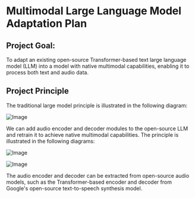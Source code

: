 # Multimodal Large Language Model Adaptation Plan

## Project Goal:

To adapt an existing open-source Transformer-based text large language model (LLM) into a model with native multimodal capabilities, enabling it to process both text and audio data.

## Project Principle

The traditional large model principle is illustrated in the following diagram:

![Image](https://github.com/user-attachments/assets/9e32a203-698a-4532-9d89-44f9d54bf2fe)

We can add audio encoder and decoder modules to the open-source LLM and retrain it to achieve native multimodal capabilities. The principle is illustrated in the following diagrams:

![Image](https://github.com/user-attachments/assets/26f78249-1765-44e7-8875-07ad128b7568)

![Image](https://github.com/user-attachments/assets/382c5173-528e-4754-8767-99e33cf3e174)

The audio encoder and decoder can be extracted from open-source audio models, such as the Transformer-based encoder and decoder from Google's open-source text-to-speech synthesis model.
